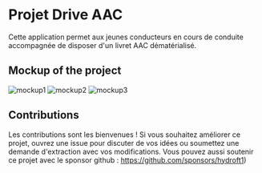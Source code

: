 # Projet Drive AAC
Cette application permet aux jeunes conducteurs en cours de conduite accompagnée de disposer d'un livret AAC dématérialisé.

## Mockup of the project 
![mockup1](https://github.com/hydroft1/AAC-App/assets/113243914/422f87df-4f05-455a-a4c1-ba8a1c61c10a)
![mockup2](https://github.com/hydroft1/AAC-App/assets/113243914/c768b6a5-3547-455b-8776-aa8ae487d77f)
![mockup3](https://github.com/hydroft1/AAC-App/assets/113243914/8f1dd16d-2f65-4605-98aa-0d8880842f06)

## Contributions

Les contributions sont les bienvenues ! Si vous souhaitez améliorer ce projet, ouvrez une issue pour discuter de vos idées ou soumettez une demande d'extraction avec vos modifications. Vous pouvez aussi soutenir ce projet avec le sponsor github : https://github.com/sponsors/hydroft1)
